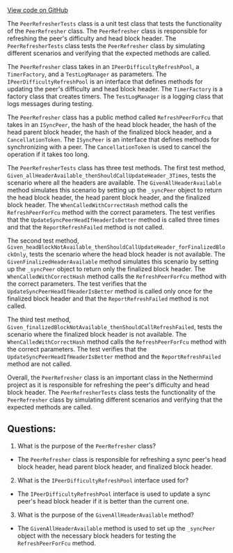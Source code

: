 [View code on GitHub](https://github.com/NethermindEth/nethermind/src/Nethermind/Nethermind.Merge.Plugin.Test/Synchronization/PeerRefresherTests.cs)

The `PeerRefresherTests` class is a unit test class that tests the functionality of the `PeerRefresher` class. The `PeerRefresher` class is responsible for refreshing the peer's difficulty and head block header. The `PeerRefresherTests` class tests the `PeerRefresher` class by simulating different scenarios and verifying that the expected methods are called.

The `PeerRefresher` class takes in an `IPeerDifficultyRefreshPool`, a `TimerFactory`, and a `TestLogManager` as parameters. The `IPeerDifficultyRefreshPool` is an interface that defines methods for updating the peer's difficulty and head block header. The `TimerFactory` is a factory class that creates timers. The `TestLogManager` is a logging class that logs messages during testing.

The `PeerRefresher` class has a public method called `RefreshPeerForFcu` that takes in an `ISyncPeer`, the hash of the head block header, the hash of the head parent block header, the hash of the finalized block header, and a `CancellationToken`. The `ISyncPeer` is an interface that defines methods for synchronizing with a peer. The `CancellationToken` is used to cancel the operation if it takes too long.

The `PeerRefresherTests` class has three test methods. The first test method, `Given_allHeaderAvailable_thenShouldCallUpdateHeader_3Times`, tests the scenario where all the headers are available. The `GivenAllHeaderAvailable` method simulates this scenario by setting up the `_syncPeer` object to return the head block header, the head parent block header, and the finalized block header. The `WhenCalledWithCorrectHash` method calls the `RefreshPeerForFcu` method with the correct parameters. The test verifies that the `UpdateSyncPeerHeadIfHeaderIsBetter` method is called three times and that the `ReportRefreshFailed` method is not called.

The second test method, `Given_headBlockNotAvailable_thenShouldCallUpdateHeader_forFinalizedBlockOnly`, tests the scenario where the head block header is not available. The `GivenFinalizedHeaderAvailable` method simulates this scenario by setting up the `_syncPeer` object to return only the finalized block header. The `WhenCalledWithCorrectHash` method calls the `RefreshPeerForFcu` method with the correct parameters. The test verifies that the `UpdateSyncPeerHeadIfHeaderIsBetter` method is called only once for the finalized block header and that the `ReportRefreshFailed` method is not called.

The third test method, `Given_finalizedBlockNotAvailable_thenShouldCallRefreshFailed`, tests the scenario where the finalized block header is not available. The `WhenCalledWithCorrectHash` method calls the `RefreshPeerForFcu` method with the correct parameters. The test verifies that the `UpdateSyncPeerHeadIfHeaderIsBetter` method and the `ReportRefreshFailed` method are not called.

Overall, the `PeerRefresher` class is an important class in the Nethermind project as it is responsible for refreshing the peer's difficulty and head block header. The `PeerRefresherTests` class tests the functionality of the `PeerRefresher` class by simulating different scenarios and verifying that the expected methods are called.
## Questions: 
 1. What is the purpose of the `PeerRefresher` class?
- The `PeerRefresher` class is responsible for refreshing a sync peer's head block header, head parent block header, and finalized block header.

2. What is the `IPeerDifficultyRefreshPool` interface used for?
- The `IPeerDifficultyRefreshPool` interface is used to update a sync peer's head block header if it is better than the current one.

3. What is the purpose of the `GivenAllHeaderAvailable` method?
- The `GivenAllHeaderAvailable` method is used to set up the `_syncPeer` object with the necessary block headers for testing the `RefreshPeerForFcu` method.